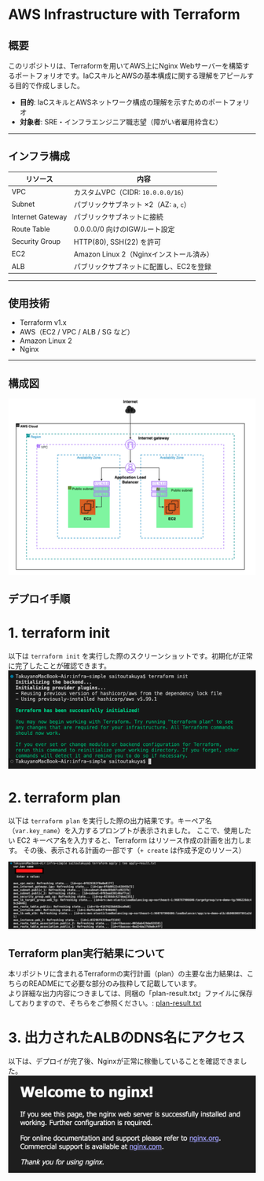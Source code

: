 # AWS Infrastructure with Terraform

## 概要
このリポジトリは、Terraformを用いてAWS上にNginx Webサーバーを構築するポートフォリオです。IaCスキルとAWSの基本構成に関する理解をアピールする目的で作成しました。

- **目的**: IaCスキルとAWSネットワーク構成の理解を示すためのポートフォリオ  
- **対象者**: SRE・インフラエンジニア職志望（障がい者雇用枠含む）

---

## インフラ構成

| リソース         | 内容                                       |
|------------------|--------------------------------------------|
| VPC              | カスタムVPC（CIDR: `10.0.0.0/16`）          |
| Subnet           | パブリックサブネット ×2（AZ: `a`, `c`）     |
| Internet Gateway | パブリックサブネットに接続                |
| Route Table      | 0.0.0.0/0 向けのIGWルート設定              |
| Security Group   | HTTP(80), SSH(22) を許可                   |
| EC2              | Amazon Linux 2（Nginxインストール済み）    |
| ALB              | パブリックサブネットに配置し、EC2を登録   |

---

## 使用技術

- Terraform v1.x
- AWS（EC2 / VPC / ALB / SG など）
- Amazon Linux 2
- Nginx

---

## 構成図
![terraform init](./images/terraform-plan-images.png)

## デプロイ手順
# 1. terraform init
以下は `terraform init` を実行した際のスクリーンショットです。初期化が正常に完了したことが確認できます。
![terraform init](./images/terraform-init-output.png)


# 2. terraform plan
以下は `terraform plan` を実行した際の出力結果です。キーペア名（`var.key_name`）を入力するプロンプトが表示されました。
ここで、使用したい EC2 キーペア名を入力すると、Terraform はリソース作成の計画を出力します。
その後、表示される計画の一部です（`+ create` は作成予定のリソース）

![terraform init](./images/terraform-init-output02.png)

## Terraform plan実行結果について
本リポジトリに含まれるTerraformの実行計画（plan）の主要な出力結果は、こちらのREADMEにて必要な部分のみ抜粋して記載しています。  
より詳細な出力内容につきましては、同梱の「plan-result.txt」ファイルに保存しておりますので、そちらをご参照ください。:
[plan-result.txt](./plan-result.txt)

# 3. 出力されたALBのDNS名にアクセス
以下は、デプロイが完了後、Nginxが正常に稼働していることを確認できました。
![terraform init](./images/terraform-apply-dns-nginx.png)

